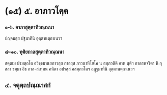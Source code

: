 <h1>(๑๕) ๕. อาภาวโคฺค</h1>
<h3>๑-๖. อาภาสุตฺตาทิวณฺณนา</h3>
<p> ปญฺจมสฺส  ปฐมาทีนิ อุตฺตานตฺถาเนวฯ</p>

</p>


<h3>๗-๑๐. ทุติยกาลสุตฺตาทิวณฺณนา</h3>
<p> สตฺตเม ปรมตฺถโต อวิชฺชมานสภาวสฺส กาลสฺส ภาวนาทิโยโค น สมฺภวตีติ อาห นฺติฯ กาลสหจริตา หิ กุสลา ธมฺมา อิธ กาล-สเทฺทน คหิตา อปรสฺส อสมฺภวโตฯ อฎฺฐมาทีนิ อุตฺตานตฺถาเนวฯ</p>

</p>

</p>

</p>


<h2>๔. จตุตฺถปณฺณาสกํ</h2>